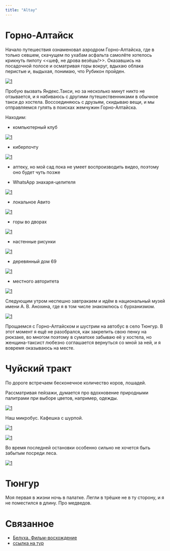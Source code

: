 ```yaml
---
title: "Altay"
---
```


# Горно-Алтайск

Начало путешествия ознаменовал аэродром Горно-Алтайска, где в только севшем, скачущем по ухабам асфальта самолёте хотелось крикнуть пилоту <<шеф, не дрова везёшь!>>. Оказавшись на посадочной полосе и осматривая горы вокруг, вдыхаю облака перистые и, выдыхая, понимаю, что Рубикон пройден.

[![1](/altay/gorno-altaysk/airdrome.jpg)](/altay/gorno-altaysk/airdrome.jpg)

Пробую вызвать Яндекс.Такси, но за несколько минут никто не отзывается, и я набиваюсь с другими путешественниками в обычное такси до хостела. Воссоединяюсь с друзьям, скидываю вещи, и мы отправляемся гулять в поисках жемчужин Горно-Алтайска.

Находим:

* компьютерный клуб

[![1](/altay/gorno-altaysk/computer-club.jpg)](/altay/gorno-altaysk/computer-club.jpg)

* киберпочту

[![1](/altay/gorno-altaysk/cyber-post.jpg)](/altay/gorno-altaysk/cyber-post.jpg)

* аптеку, но мой сад пока не умеет воспроизводить видео, поэтому оно будет чуть позже

* WhatsApp знахаря-целителя

[![1](/altay/gorno-altaysk/witch-doctor.jpg)](/altay/gorno-altaysk/witch-doctor.jpg)

* локальное Авито

[![1](/altay/gorno-altaysk/ad.jpg)](/altay/gorno-altaysk/ad.jpg)

* горы во дворах

[![1](/altay/gorno-altaysk/small-mountain.jpg)](/altay/gorno-altaysk/small-mountain.jpg)

* настенные рисунки

[![1](/altay/gorno-altaysk/street-art.jpg)](/altay/gorno-altaysk/street-art.jpg)

* деревянный дом 69

[![1](/altay/gorno-altaysk/69.jpg)](/altay/gorno-altaysk/69.jpg)

* местного авторитета

[![1](/altay/gorno-altaysk/crime-lord.jpg)](/altay/gorno-altaysk/crime-lord.jpg)

Следующим утром неспешно завтракаем и идём в национальный музей имени А. В. Анохина, где я в том числе знакомлюсь с бурханизмом.

[![1](/altay/gorno-altaysk/burkhanism.jpg)](/altay/gorno-altaysk/burkhanism.jpg)

Прощаемся с Горно-Алтайском и шустрим на автобус в село Тюнгур. В этот момент я ещё не разобрался, как закрепить свою пенку на рюкзаке, во многом поэтому в суматохе забываю её у хостела, но женщина-таксист любезно соглашается вернуться со мной за ней, и я вовремя оказываюсь на месте.

# Чуйский тракт

По дороге встречаем бесконечное количество коров, лошадей. 

Рассматривая пейзажи, думается про вдохновение природными палитрами при выборе цветов, например, одежды.

[![1](/altay/chuyskiy-trakt/natural-colors.jpg)](/altay/chuyskiy-trakt/natural-colors.jpg)

Наш микробус. Кафешка с шурпой.

[![1](/altay/chuyskiy-trakt/microbus.jpg)](/altay/chuyskiy-trakt/microbus.jpg)

[![1](/altay/chuyskiy-trakt/street-art.jpg)](/altay/chuyskiy-trakt/street-art.jpg)

Во время последней остановки особенно сильно не хочется быть забытым посреди леса.

[![1](/altay/chuyskiy-trakt/last-bus-stop.jpg)](/altay/chuyskiy-trakt/last-bus-stop.jpg)

# Тюнгур

Моя первая в жизни ночь в палатке. Легли в трёшке не в ту сторону, и я не поместился в длину.
Про медведов.

# Связанное

* [Белуха. Фильм-восхождение](https://youtu.be/WvcK-8Mlygc)
* [ссылка на тур](https://clubstrannik.ru/altay/podbelyxy)
